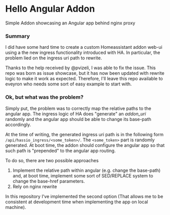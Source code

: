 # Hello Angular Addon
Simple Addon showcasing an Angular app behind nginx proxy 

### Summary
I did have some hard time to create a custom Homeassistant addon web-ui using a the new ingress functionality introduced with HA.
In particular, the problem lied on the ingress uri path to rewrite. 

Thanks to the help received by @pvizeli, I was able to fix the issue. This repo was born as issue showcase, but it has now been updated with
rewrite logic to make it work as expected. Therefore, I'll leave this repo available to eveyron who needs some sort of easy example to start
with.

### Ok, but what was the problem?
Simply put, the problem was to correctly map the relative paths to the angular app. 
The ingress logic of HA does "generate" an _addon_uri_ randomly and the angular app should be able to change its base-path accordingly.

At the time of writing, the generated ingress uri path is in the following form `/api/hassio_ingress/<some_token>/`. The `<some_token>` part is randomly generated.
At boot time, the addon should configure the angular app so that such path is "prepended" to the angular app routing. 

To do so, there are two possible approaches
1. Implement the relative path within angular (e.g. change the base-path) and, at boot time, implement some sort of SED/REPLACE system to change the base-href parameters.
1. Rely on nginx rewrite

In this repository I've implemented the second option (That allows me to be consistent at development time when implementing the app on local machine).


